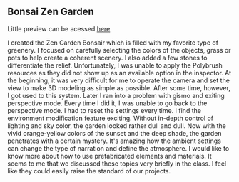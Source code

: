 ## Bonsai Zen Garden ##
Little preview can be acessed [here](https://drive.google.com/file/d/1p2Lct8wi-RrZmH9ymWwQHA_yl1_ZDC08/view?usp=sharing)

I created the Zen Garden Bonsair which is filled with my favorite type of greenery. I focused on carefully selecting the colors of the objects, grass or pots to help create a coherent scenery. I also added a few stones to differentiate the relief. Unfortunately, I was unable to apply the Polybrush resources as they did not show up as an available option in the inspector.
At the beginning, it was very difficult for me to operate the camera and set the view to make 3D modeling as simple as possible. After some time, however, I got used to this system. Later I ran into a problem with gismo and exiting perspective mode. Every time I did it, I was unable to go back to the perspective mode. I had to reset the settings every time.
I find the environment modification feature exciting. Without in-depth control of lighting and sky color, the garden looked rather dull and dull. Now with the vivid orange-yellow colors of the sunset and the deep shade, the garden penetrates with a certain mystery. It's amazing how the ambient settings can change the type of narration and define the atmosphere.
I would like to know more about how to use prefabricated elements and materials. It seems to me that we discussed these topics very briefly in the class. I feel like they could easily raise the standard of our projects.
